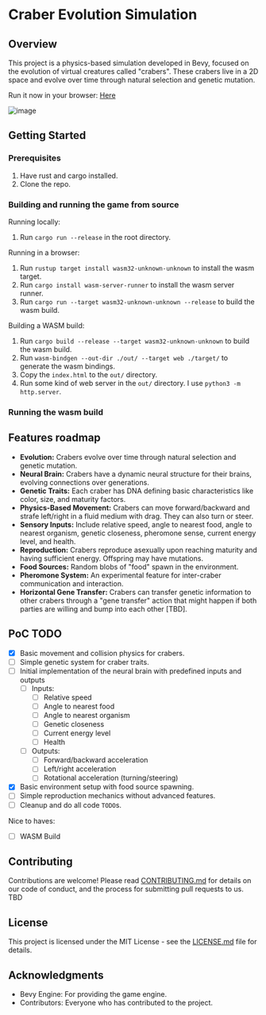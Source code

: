 # Craber Evolution Simulation

## Overview
This project is a physics-based simulation developed in Bevy, focused on the evolution of virtual creatures called "crabers". These crabers live in a 2D space and evolve over time through natural selection and genetic mutation.

Run it now in your browser: [Here](https://ashirviskas.github.io/)

![image](https://github.com/ashirviskas/crabers/assets/11985242/305bbd40-010a-4609-90fa-cf8abb4da18a)



## Getting Started
### Prerequisites

1. Have rust and cargo installed.
2. Clone the repo.


### Building and running the game from source

Running locally:

1. Run `cargo run --release` in the root directory.

Running in a browser:

1. Run `rustup target install wasm32-unknown-unknown` to install the wasm target.
2. Run `cargo install wasm-server-runner` to install the wasm server runner.
3. Run `cargo run --target wasm32-unknown-unknown --release` to build the wasm build.

Building a WASM build:
1. Run `cargo build --release --target wasm32-unknown-unknown` to build the wasm build.
2. Run `wasm-bindgen --out-dir ./out/ --target web ./target/` to generate the wasm bindings.
3. Copy the `index.html` to the `out/` directory.
4. Run some kind of web server in the `out/` directory. I use `python3 -m http.server`.



### Running the wasm build



## Features roadmap
- **Evolution:** Crabers evolve over time through natural selection and genetic mutation.
- **Neural Brain:** Crabers have a dynamic neural structure for their brains, evolving connections over generations.
- **Genetic Traits:** Each craber has DNA defining basic characteristics like color, size, and maturity factors.
- **Physics-Based Movement:** Crabers can move forward/backward and strafe left/right in a fluid medium with drag. They can also turn or steer.
- **Sensory Inputs:** Include relative speed, angle to nearest food, angle to nearest organism, genetic closeness, pheromone sense, current energy level, and health.
- **Reproduction:** Crabers reproduce asexually upon reaching maturity and having sufficient energy. Offspring may have mutations.
- **Food Sources:** Random blobs of "food" spawn in the environment.
- **Pheromone System:** An experimental feature for inter-craber communication and interaction.
- **Horizontal Gene Transfer:** Crabers can transfer genetic information to other crabers through a "gene transfer" action that might happen if both parties are willing and bump into each other [TBD].

## PoC TODO
- [x] Basic movement and collision physics for crabers.
- [ ] Simple genetic system for craber traits.
- [ ] Initial implementation of the neural brain with predefined inputs and outputs
  - [ ] Inputs:
    - [ ] Relative speed
    - [ ] Angle to nearest food
    - [ ] Angle to nearest organism
    - [ ] Genetic closeness
    - [ ] Current energy level
    - [ ] Health
  - [ ] Outputs:
    - [ ] Forward/backward acceleration
    - [ ] Left/right acceleration
    - [ ] Rotational acceleration (turning/steering)
- [x] Basic environment setup with food source spawning.
- [ ] Simple reproduction mechanics without advanced features.
- [ ] Cleanup and do all code `TODO`s.

Nice to haves:
- [ ] WASM Build

## Contributing
Contributions are welcome! Please read [CONTRIBUTING.md](./CONTRIBUTING.md) for details on our code of conduct, and the process for submitting pull requests to us. TBD

## License
This project is licensed under the MIT License - see the [LICENSE.md](LICENSE.md) file for details.

## Acknowledgments
- Bevy Engine: For providing the game engine.
- Contributors: Everyone who has contributed to the project.
